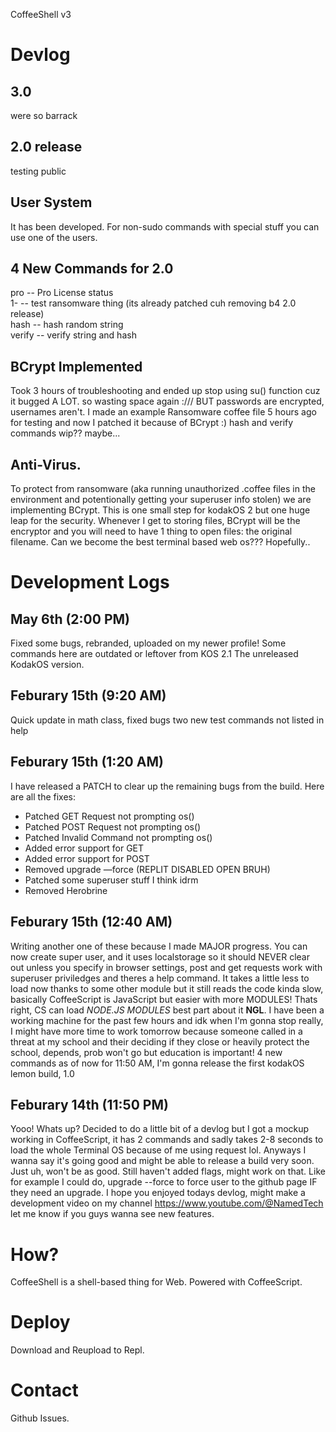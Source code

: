 CoffeeShell v3
# Devlog
## 3.0
were so barrack
## 2.0 release
testing public
## User System
It has been developed. For non-sudo commands with special stuff you can use one of the users.
## 4 New Commands for 2.0
pro -- Pro License status<br>1- -- test ransomware thing (its already patched cuh removing b4 2.0 release)<br>hash -- hash random string<br>verify -- verify string and hash
## BCrypt Implemented
Took 3 hours of troubleshooting and ended up stop using su() function cuz it bugged A LOT. so wasting space again :/// BUT passwords are encrypted, usernames aren't. I made an example Ransomware coffee file 5 hours ago for testing and now I patched it because of BCrypt :) hash and verify commands wip?? maybe...
## Anti-Virus.
To protect from ransomware (aka running unauthorized .coffee files in the environment and potentionally getting your superuser info stolen) we are implementing BCrypt. This is one small step for kodakOS 2 but one huge leap for the security. Whenever I get to storing files, BCrypt will be the encryptor and you will need to have 1 thing to open files: the original filename. Can we become the best terminal based web os??? Hopefully..
# Development Logs
## May 6th (2:00 PM)
Fixed some bugs, rebranded, uploaded on my newer profile! Some commands here are outdated or leftover from KOS 2.1 The unreleased KodakOS version.
## Feburary 15th (9:20 AM)
Quick update in math class, fixed bugs two new test commands not listed in help
## Feburary 15th (1:20 AM)
I have released a PATCH to clear up the remaining bugs from the build. Here are all the fixes:<br>
- Patched GET Request not prompting os()<br>
- Patched POST Request not prompting os()<br>
- Patched Invalid Command not prompting os()<br>
- Added error support for GET<br>
- Added error support for POST<br>
- Removed upgrade —force (REPLIT DISABLED OPEN BRUH)<br>
- Patched some superuser stuff I think idrm<br>
- Removed Herobrine
## Feburary 15th (12:40 AM)
Writing another one of these because I made MAJOR progress. You can now create super user, and it uses localstorage so it should NEVER clear out unless you specify in browser settings, post and get requests work with superuser priviledges and theres a help command. It takes a little less to load now thanks to some other module but it still reads the code kinda slow, basically CoffeeScript is JavaScript but easier with more MODULES! Thats right, CS can load *NODE.JS MODULES* best part about it **NGL**. I have been a working machine for the past few hours and idk when I'm gonna stop really, I might have more time to work tomorrow because someone called in a threat at my school and their deciding if they close or heavily protect the school, depends, prob won't go but education is important! 4 new commands as of now for 11:50 AM, I'm gonna release the first kodakOS lemon build, 1.0
## Feburary 14th (11:50 PM)
Yooo! Whats up? Decided to do a little bit of a devlog but I got a mockup working in CoffeeScript, it has 2 commands and sadly takes 2-8 seconds to load the whole Terminal OS because of me using request lol. Anyways I wanna say it's going good and might be able to release a build very soon. Just uh, won't be as good. Still haven't added flags, might work on that. Like for example I could do, upgrade --force to force user to the github page IF they need an upgrade. I hope you enjoyed todays devlog, might make a development video on my channel https://www.youtube.com/@NamedTech let me know if you guys wanna see new features.
# How?
CoffeeShell is a shell-based thing for Web. Powered with CoffeeScript.
# Deploy
Download and Reupload to Repl.
# Contact
Github Issues.

